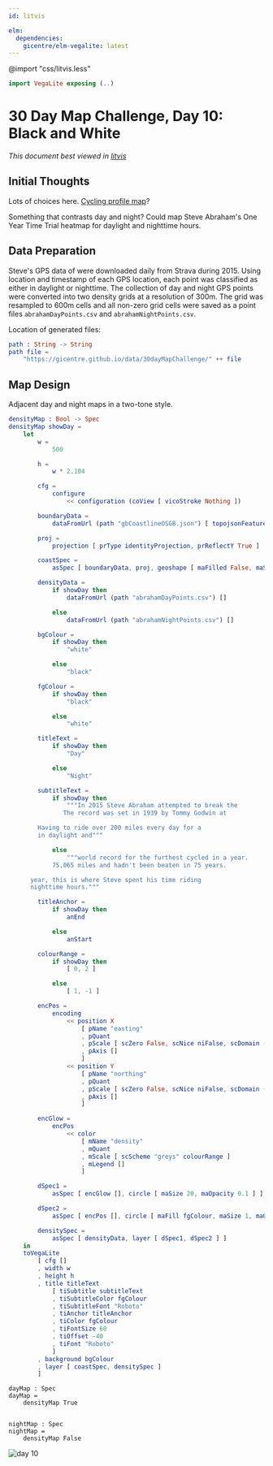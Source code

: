 ```yaml
---
id: litvis

elm:
  dependencies:
    gicentre/elm-vegalite: latest
---
```


@import "css/litvis.less"

```elm {l=hidden}
import VegaLite exposing (..)
```

# 30 Day Map Challenge, Day 10: Black and White

_This document best viewed in [litvis](https://github.com/gicentre/litvis)_

## Initial Thoughts

Lots of choices here. [Cycling profile map](https://openaccess.city.ac.uk/id/eprint/12351/7/wood_visualization_2015Postprint.pdf)?

Something that contrasts day and night? Could map Steve Abraham's One Year Time Trial heatmap for daylight and nighttime hours.

## Data Preparation

Steve's GPS data of were downloaded daily from Strava during 2015. Using location and timestamp of each GPS location, each point was classified as either in daylight or nighttime. The collection of day and night GPS points were converted into two density grids at a resolution of 300m. The grid was resampled to 600m cells and all non-zero grid cells were saved as a point files `abrahamDayPoints.csv` and `abrahamNightPoints.csv`.

Location of generated files:

```elm {l}
path : String -> String
path file =
    "https://gicentre.github.io/data/30dayMapChallenge/" ++ file
```

## Map Design

Adjacent day and night maps in a two-tone style.

```elm {l}
densityMap : Bool -> Spec
densityMap showDay =
    let
        w =
            500

        h =
            w * 2.104

        cfg =
            configure
                << configuration (coView [ vicoStroke Nothing ])

        boundaryData =
            dataFromUrl (path "gbCoastlineOSGB.json") [ topojsonFeature "coastline" ]

        proj =
            projection [ prType identityProjection, prReflectY True ]

        coastSpec =
            asSpec [ boundaryData, proj, geoshape [ maFilled False, maStrokeWidth 0.3, maStroke "#999" ] ]

        densityData =
            if showDay then
                dataFromUrl (path "abrahamDayPoints.csv") []

            else
                dataFromUrl (path "abrahamNightPoints.csv") []

        bgColour =
            if showDay then
                "white"

            else
                "black"

        fgColour =
            if showDay then
                "black"

            else
                "white"

        titleText =
            if showDay then
                "Day"

            else
                "Night"

        subtitleText =
            if showDay then
                """In 2015 Steve Abraham attempted to break the
               The record was set in 1939 by Tommy Godwin at

        Having to ride over 200 miles every day for a
        in daylight and"""

            else
                """world record for the furthest cycled in a year.
            75,065 miles and hadn't been beaten in 75 years.

      year, this is where Steve spent his time riding
      nighttime hours."""

        titleAnchor =
            if showDay then
                anEnd

            else
                anStart

        colourRange =
            if showDay then
                [ 0, 2 ]

            else
                [ 1, -1 ]

        encPos =
            encoding
                << position X
                    [ pName "easting"
                    , pQuant
                    , pScale [ scZero False, scNice niFalse, scDomain (doNums [ 63820, 655620 ]) ]
                    , pAxis []
                    ]
                << position Y
                    [ pName "northing"
                    , pQuant
                    , pScale [ scZero False, scNice niFalse, scDomain (doNums [ -5000, 1240000 ]) ]
                    , pAxis []
                    ]

        encGlow =
            encPos
                << color
                    [ mName "density"
                    , mQuant
                    , mScale [ scScheme "greys" colourRange ]
                    , mLegend []
                    ]

        dSpec1 =
            asSpec [ encGlow [], circle [ maSize 20, maOpacity 0.1 ] ]

        dSpec2 =
            asSpec [ encPos [], circle [ maFill fgColour, maSize 1, maOpacity 1 ] ]

        densitySpec =
            asSpec [ densityData, layer [ dSpec1, dSpec2 ] ]
    in
    toVegaLite
        [ cfg []
        , width w
        , height h
        , title titleText
            [ tiSubtitle subtitleText
            , tiSubtitleColor fgColour
            , tiSubtitleFont "Roboto"
            , tiAnchor titleAnchor
            , tiColor fgColour
            , tiFontSize 60
            , tiOffset -40
            , tiFont "Roboto"
            ]
        , background bgColour
        , layer [ coastSpec, densitySpec ]
        ]
```

```elm{l v}
dayMap : Spec
dayMap =
    densityMap True


nightMap : Spec
nightMap =
    densityMap False
```

![day 10](images/day10.jpg)
